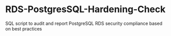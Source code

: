 # RDS-PostgresSQL-Hardening-Check
SQL script to audit and report PostgreSQL RDS security compliance based on best practices
